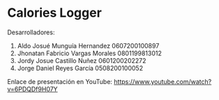 # Calories Logger

Desarrolladores:
1. Aldo Josué Munguía Hernandez 0607200100897
2. Jhonatan Fabricio Vargas Morales 0801199813012
3. Jordy Josue Castillo Nuñez 0601200202272
4. Jorge Daniel Reyes García 0508200100052

Enlace de presentación en YouTube: https://www.youtube.com/watch?v=6PDQDf9H07Y

